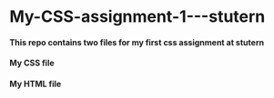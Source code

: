 # My-CSS-assignment-1---stutern
#### This repo contains two files for my first css assignment at stutern
#### My CSS file
#### My HTML file

